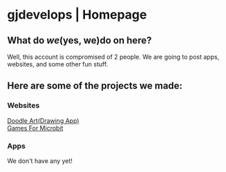 # gjdevelops | Homepage

## What do *we*(yes, we)do on here?
Well, this account is compromised of 2 people. We are going to post apps, websites, and some other fun stuff.

## Here are some of the projects we made:

### Websites
[Doodle Art(Drawing App)](https://gjdevelops.github.io/doodleart)  
[Games For Microbit](https://gjdevelops.github.io/microbitgames)

### Apps
We don't have any yet!
